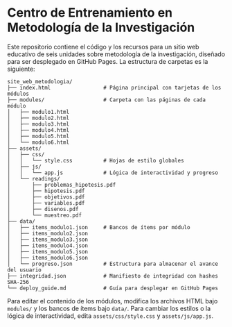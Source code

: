 # Centro de Entrenamiento en Metodología de la Investigación

Este repositorio contiene el código y los recursos para un sitio web educativo
de seis unidades sobre metodología de la investigación, diseñado para ser
desplegado en GitHub Pages. La estructura de carpetas es la siguiente:

```
site_web_metodologia/
├── index.html                 # Página principal con tarjetas de los módulos
├── modules/                   # Carpeta con las páginas de cada módulo
│   ├── modulo1.html
│   ├── modulo2.html
│   ├── modulo3.html
│   ├── modulo4.html
│   ├── modulo5.html
│   └── modulo6.html
├── assets/
│   ├── css/
│   │   └── style.css          # Hojas de estilo globales
│   ├── js/
│   │   └── app.js             # Lógica de interactividad y progreso
│   └── readings/
│       ├── problemas_hipotesis.pdf
│       ├── hipotesis.pdf
│       ├── objetivos.pdf
│       ├── variables.pdf
│       ├── disenos.pdf
│       └── muestreo.pdf
├── data/
│   ├── items_modulo1.json     # Bancos de ítems por módulo
│   ├── items_modulo2.json
│   ├── items_modulo3.json
│   ├── items_modulo4.json
│   ├── items_modulo5.json
│   ├── items_modulo6.json
│   └── progreso.json          # Estructura para almacenar el avance del usuario
├── integridad.json            # Manifiesto de integridad con hashes SHA‑256
└── deploy_guide.md            # Guía para desplegar en GitHub Pages
```

Para editar el contenido de los módulos, modifica los archivos HTML bajo
`modules/` y los bancos de ítems bajo `data/`. Para cambiar los estilos o
la lógica de interactividad, edita `assets/css/style.css` y `assets/js/app.js`.